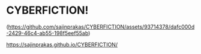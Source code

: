 # CYBERFICTION!
(https://github.com/sajinprakas/CYBERFICTION/assets/93714378/dafc000d-2429-46c4-ab55-198f5eef55ab)

https://sajinprakas.github.io/CYBERFICTION/
